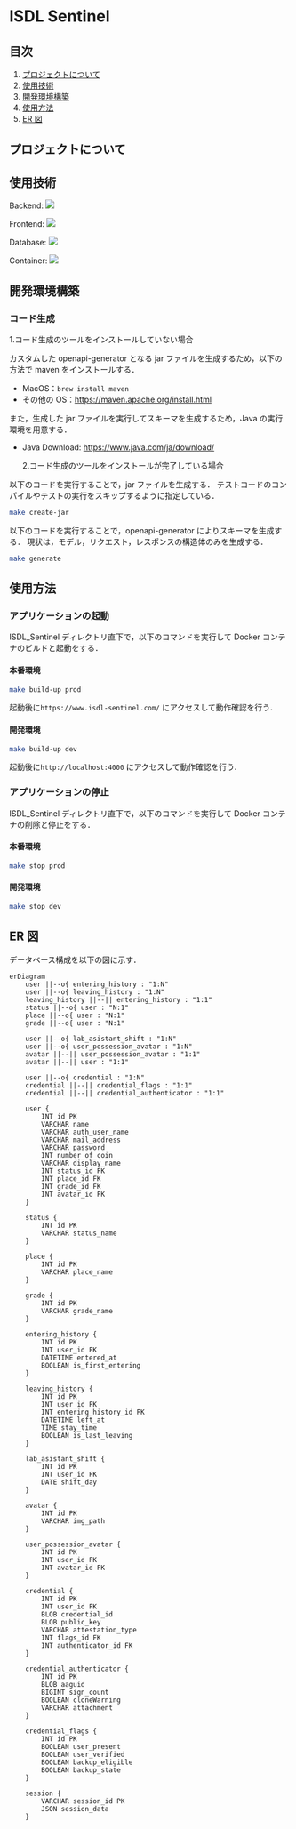 # ISDL Sentinel

## 目次

1. [プロジェクトについて](#プロジェクトについて)
2. [使用技術](#使用技術)
3. [開発環境構築](#開発環境構築)
4. [使用方法](#使用方法)
5. [ER 図](#ER図)

## プロジェクトについて

## 使用技術

Backend: <img src="https://img.shields.io/badge/-Go-76E1FE.svg?logo=go&style=plastic">

Frontend: <img src="https://img.shields.io/badge/-React-61DAFB.svg?logo=react&style=plastic">

Database: <img src="https://img.shields.io/badge/-Mysql-4479A1.svg?logo=mysql&style=plastic">

Container: <img src="https://img.shields.io/badge/-Docker-1488C6.svg?logo=docker&style=plastic">

## 開発環境構築

### コード生成

1.コード生成のツールをインストールしていない場合

カスタムした openapi-generator となる jar ファイルを生成するため，以下の方法で maven をインストールする．

- MacOS：`brew install maven`
- その他の OS：https://maven.apache.org/install.html

また，生成した jar ファイルを実行してスキーマを生成するため，Java の実行環境を用意する．

- Java Download: https://www.java.com/ja/download/

  2.コード生成のツールをインストールが完了している場合

以下のコードを実行することで，jar ファイルを生成する．
テストコードのコンパイルやテストの実行をスキップするように指定している．

```bash
make create-jar
```

以下のコードを実行することで，openapi-generator によりスキーマを生成する．
現状は，モデル，リクエスト，レスポンスの構造体のみを生成する．

```bash
make generate
```

## 使用方法

### アプリケーションの起動

ISDL_Sentinel ディレクトリ直下で，以下のコマンドを実行して Docker コンテナのビルドと起動をする．

#### 本番環境

```bash
make build-up prod
```

起動後に`https://www.isdl-sentinel.com/` にアクセスして動作確認を行う．

#### 開発環境

```bash
make build-up dev
```

起動後に`http://localhost:4000` にアクセスして動作確認を行う．

### アプリケーションの停止

ISDL_Sentinel ディレクトリ直下で，以下のコマンドを実行して Docker コンテナの削除と停止をする．

#### 本番環境

```bash
make stop prod
```

#### 開発環境

```bash
make stop dev
```

## ER 図

データベース構成を以下の図に示す．

```mermaid
erDiagram
    user ||--o{ entering_history : "1:N"
    user ||--o{ leaving_history : "1:N"
    leaving_history ||--|| entering_history : "1:1"
    status ||--o{ user : "N:1"
    place ||--o{ user : "N:1"
    grade ||--o{ user : "N:1"

    user ||--o{ lab_asistant_shift : "1:N"
    user ||--o{ user_possession_avatar : "1:N"
    avatar ||--|| user_possession_avatar : "1:1"
    avatar ||--|| user : "1:1"

    user ||--o{ credential : "1:N"
    credential ||--|| credential_flags : "1:1"
    credential ||--|| credential_authenticator : "1:1"

    user {
        INT id PK
        VARCHAR name
        VARCHAR auth_user_name
        VARCHAR mail_address
        VARCHAR password
        INT number_of_coin
        VARCHAR display_name
        INT status_id FK
        INT place_id FK
        INT grade_id FK
        INT avatar_id FK
    }

    status {
        INT id PK
        VARCHAR status_name
    }

    place {
        INT id PK
        VARCHAR place_name
    }

    grade {
        INT id PK
        VARCHAR grade_name
    }

    entering_history {
        INT id PK
        INT user_id FK
        DATETIME entered_at
        BOOLEAN is_first_entering
    }

    leaving_history {
        INT id PK
        INT user_id FK
        INT entering_history_id FK
        DATETIME left_at
        TIME stay_time
        BOOLEAN is_last_leaving
    }

    lab_asistant_shift {
        INT id PK
        INT user_id FK
        DATE shift_day
    }

    avatar {
        INT id PK
        VARCHAR img_path
    }

    user_possession_avatar {
        INT id PK
        INT user_id FK
        INT avatar_id FK
    }

    credential {
        INT id PK
        INT user_id FK
        BLOB credential_id
        BLOB public_key
        VARCHAR attestation_type
        INT flags_id FK
        INT authenticator_id FK
    }

    credential_authenticator {
        INT id PK
        BLOB aaguid
        BIGINT sign_count
        BOOLEAN cloneWarning
        VARCHAR attachment
    }

    credential_flags {
        INT id PK
        BOOLEAN user_present
        BOOLEAN user_verified
        BOOLEAN backup_eligible
        BOOLEAN backup_state
    }

    session {
        VARCHAR session_id PK
        JSON session_data
    }
```
